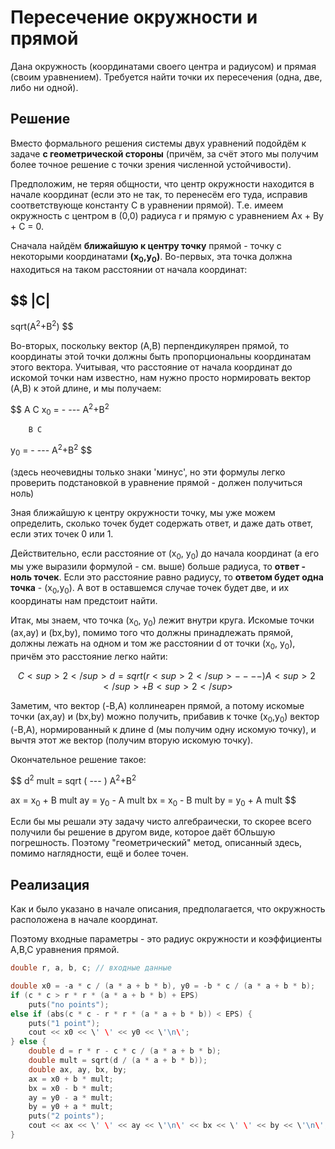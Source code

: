 # Пересечение окружности и прямой

Дана окружность (координатами своего центра и радиусом) и прямая (своим уравнением). Требуется найти точки их пересечения (одна, две, либо ни одной).

## Решение

Вместо формального решения системы двух уравнений подойдём к задаче **с геометрической стороны** (причём, за счёт этого мы получим более точное решение с точки зрения численной устойчивости).

Предположим, не теряя общности, что центр окружности находится в начале координат (если это не так, то перенесём его туда, исправив соответствующе константу C в уравнении прямой). Т.е. имеем окружность с центром в (0,0) радиуса r и прямую с уравнением Ax + By + C = 0.

Сначала найдём **ближайшую к центру точку** прямой - точку с некоторыми координатами **(x<sub>0</sub>,y<sub>0</sub>)**. Во-первых, эта точка должна находиться на таком расстоянии от начала координат:

$$
|C|
----
sqrt(A<sup>2</sup>+B<sup>2</sup>)
$$

Во-вторых, поскольку вектор (A,B) перпендикулярен прямой, то координаты этой точки должны быть пропорциональны координатам этого вектора. Учитывая, что расстояние от начала координат до искомой точки нам известно, нам нужно просто нормировать вектор (A,B) к этой длине, и мы получаем:

$$
A C
x<sub>0</sub> = - ---
       A<sup>2</sup>+B<sup>2</sup>

        B C
y<sub>0</sub> = - ---
       A<sup>2</sup>+B<sup>2</sup>
$$

(здесь неочевидны только знаки \'минус\', но эти формулы легко проверить подстановкой в уравнение прямой - должен получиться ноль)

Зная ближайшую к центру окружности точку, мы уже можем определить, сколько точек будет содержать ответ, и даже дать ответ, если этих точек 0 или 1.

Действительно, если расстояние от (x<sub>0</sub>, y<sub>0</sub>) до начала координат (а его мы уже выразили формулой - см. выше) больше радиуса, то **ответ - ноль точек**. Если это расстояние равно радиусу, то **ответом будет одна точка** - (x<sub>0</sub>,y<sub>0</sub>). А вот в оставшемся случае точек будет две, и их координаты нам предстоит найти.

Итак, мы знаем, что точка (x<sub>0</sub>, y<sub>0</sub>) лежит внутри круга. Искомые точки (ax,ay) и (bx,by), помимо того что должны принадлежать прямой, должны лежать на одном и том же расстоянии d от точки (x<sub>0</sub>, y<sub>0</sub>), причём это расстояние легко найти:

$$
C<sup>2</sup>
d = sqrt ( r<sup>2</sup> - --- )
                A<sup>2</sup>+B<sup>2</sup>
$$

Заметим, что вектор (-B,A) коллинеарен прямой, а потому искомые точки (ax,ay) и (bx,by) можно получить, прибавив к точке (x<sub>0</sub>,y<sub>0</sub>) вектор (-B,A), нормированный к длине d (мы получим одну искомую точку), и вычтя этот же вектор (получим вторую искомую точку).

Окончательное решение такое:

$$
d<sup>2</sup>
mult = sqrt ( --- )
              A<sup>2</sup>+B<sup>2</sup>

ax = x<sub>0</sub> + B mult
ay = y<sub>0</sub> - A mult
bx = x<sub>0</sub> - B mult
by = y<sub>0</sub> + A mult
$$

Если бы мы решали эту задачу чисто алгебраически, то скорее всего получили бы решение в другом виде, которое даёт бОльшую погрешность. Поэтому "геометрический" метод, описанный здесь, помимо наглядности, ещё и более точен.

## Реализация

Как и было указано в начале описания, предполагается, что окружность расположена в начале координат.

Поэтому входные параметры - это радиус окружности и коэффициенты A,B,C уравнения прямой.

<!--- TODO: specify code snippet id -->
``` cpp
double r, a, b, c; // входные данные

double x0 = -a * c / (a * a + b * b), y0 = -b * c / (a * a + b * b);
if (c * c > r * r * (a * a + b * b) + EPS)
    puts("no points");
else if (abs(c * c - r * r * (a * a + b * b)) < EPS) {
    puts("1 point");
    cout << x0 << \' \' << y0 << \'\n\';
} else {
    double d = r * r - c * c / (a * a + b * b);
    double mult = sqrt(d / (a * a + b * b));
    double ax, ay, bx, by;
    ax = x0 + b * mult;
    bx = x0 - b * mult;
    ay = y0 - a * mult;
    by = y0 + a * mult;
    puts("2 points");
    cout << ax << \' \' << ay << \'\n\' << bx << \' \' << by << \'\n\';
}
```
